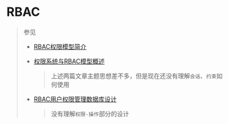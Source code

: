 # RBAC

> 参见
>
> + [RBAC权限模型简介](https://www.jianshu.com/p/b078abe9534f) 
>
> + [权限系统与RBAC模型概述](https://www.cnblogs.com/shijiaqi1066/p/3793894.html) 
>
>   > 上述两篇文章主题思想差不多，但是现在还没有理解`会话`、`约束`如何使用
>
> + [RBAC用户权限管理数据库设计](https://www.cnblogs.com/hellokitty1/p/5916070.html) 
>
>   > 没有理解`权限-操作`部分的设计



